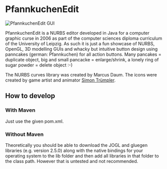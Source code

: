 # PfannkuchenEdit
![PfannkuchenEdit GUI](http://konradhoeffner.de/img/editor_tisch_mit_pokal.gif)

PfannkuchenEdit is a NURBS editor developed in Java for a computer graphic curse in 2006 as part of the computer sciences diploma curriculum of the University of Leipzig. As such it is just a fun showcase of NURBS, OpenGL, 3D modelling GUIs and whacky but intuitive button design using panncakes (german: Pfannkuchen) for all action buttons. Many pancakes = duplicate object, big and small pancacke = enlarge/shrink, a lonely ring of sugar powder = delete object :-)

The NURBS curves library was created by Marcus Daum.
The icons were created by game artist and animator [Simon Trümpler](http://simont.de/).

## How to develop
### With Maven
Just use the given pom.xml.
### Without Maven
Theoretically you should be able to download the JOGL and gluegen libraries (e.g. version 2.5.0) along with the native bindings for your operating system to the lib folder and then add all libraries in that folder to the class path.
However that is untested and not recommended.

